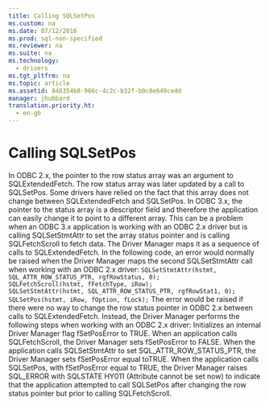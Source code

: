 ```yaml
---
title: Calling SQLSetPos
ms.custom: na
ms.date: 07/12/2016
ms.prod: sql-non-specified
ms.reviewer: na
ms.suite: na
ms.technology: 
  - drivers
ms.tgt_pltfrm: na
ms.topic: article
ms.assetid: 846354b8-966c-4c2c-b32f-b0c8e649cedd
manager: jhubbard
translation.priority.ht: 
  - en-gb
---
```

# Calling SQLSetPos
<?xml version="1.0" encoding="utf-8"?>
<developerConceptualDocument xmlns="http://ddue.schemas.microsoft.com/authoring/2003/5" xmlns:xlink="http://www.w3.org/1999/xlink" xmlns:xsi="http://www.w3.org/2001/XMLSchema-instance" xsi:schemaLocation="http://ddue.schemas.microsoft.com/authoring/2003/5 http://dduestorage.blob.core.windows.net/ddueschema/developer.xsd">
  <introduction>
    <para>In ODBC 2.<legacyItalic>x</legacyItalic>, the pointer to the row status array was an argument to <legacyBold>SQLExtendedFetch</legacyBold>. The row status array was later updated by a call to <legacyBold>SQLSetPos</legacyBold>. Some drivers have relied on the fact that this array does not change between <legacyBold>SQLExtendedFetch</legacyBold> and <legacyBold>SQLSetPos</legacyBold>. In ODBC 3.<legacyItalic>x</legacyItalic>, the pointer to the status array is a descriptor field and therefore the application can easily change it to point to a different array. This can be a problem when an ODBC 3.<legacyItalic>x</legacyItalic> application is working with an ODBC 2.<legacyItalic>x</legacyItalic> driver but is calling <legacyBold>SQLSetStmtAttr</legacyBold> to set the array status pointer and is calling <legacyBold>SQLFetchScroll</legacyBold> to fetch data. The Driver Manager maps it as a sequence of calls to <legacyBold>SQLExtendedFetch</legacyBold>. In the following code, an error would normally be raised when the Driver Manager maps the second <legacyBold>SQLSetStmtAttr</legacyBold> call when working with an ODBC 2<legacyItalic>.x</legacyItalic> driver:</para>
    <code>SQLSetStmtAttr(hstmt, SQL_ATTR_ROW_STATUS_PTR, rgfRowStatus, 0);
SQLFetchScroll(hstmt, fFetchType, iRow);
SQLSetStmtAttr(hstmt, SQL_ATTR_ROW_STATUS_PTR, rgfRowStat1, 0);
SQLSetPos(hstmt, iRow, fOption, fLock);</code>
    <para>The error would be raised if there were no way to change the row status pointer in ODBC 2.<legacyItalic>x </legacyItalic>between calls to <legacyBold>SQLExtendedFetch</legacyBold>. Instead, the Driver Manager performs the following steps when working with an ODBC 2<legacyItalic>.x</legacyItalic> driver:  </para>
    <list class="ordered">
      <listItem>
        <para>Initializes an internal Driver Manager flag <legacyItalic>fSetPosError</legacyItalic> to TRUE.</para>
      </listItem>
      <listItem>
        <para>When an application calls <legacyBold>SQLFetchScroll</legacyBold>, the Driver Manager sets <legacyItalic>fSetPosError</legacyItalic> to FALSE.</para>
      </listItem>
      <listItem>
        <para>When the application calls <legacyBold>SQLSetStmtAttr</legacyBold> to set SQL_ATTR_ROW_STATUS_PTR, the Driver Manager sets <legacyItalic>fSetPosError </legacyItalic>equal toTRUE.</para>
      </listItem>
      <listItem>
        <para>When the application calls <legacyBold>SQLSetPos</legacyBold>, with <legacyItalic>fSetPosError</legacyItalic> equal to TRUE, the Driver Manager raises SQL_ERROR with SQLSTATE HY011 (Attribute cannot be set now) to indicate that the application attempted to call <legacyBold>SQLSetPos</legacyBold> after changing the row status pointer but prior to calling <legacyBold>SQLFetchScroll</legacyBold>.</para>
      </listItem>
    </list>
  </introduction>
  <relatedTopics />
</developerConceptualDocument>